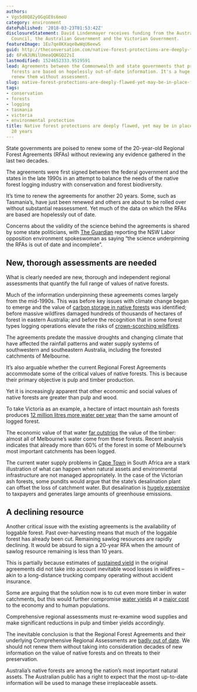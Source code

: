 ```yaml
---
authors:
- Vgs5d8Q82yOGqGE8s6moU
category: environment
datePublished: '2018-03-23T01:53:42Z'
disclosureStatement: David Lindenmayer receives funding from the Australian Research
  Council, the Australian Government and the Victorian Government.
featureImage: 1Eu7qe8KXaqe8wWqU6eewS
guid: http://theconversation.com/native-forest-protections-are-deeply-flawed-yet-may-be-in-place-for-another-20-years-93004
id: 6FxNJUNilUmeaQQKGQ22sI
lastmodified: 1524652333.9519591
lead: Agreements between the Commonwealth and state governments that protect native
  forests are based on hopelessly out-of-date information. It's a huge mistake to
  renew them without assessment.
slug: native-forest-protections-are-deeply-flawed-yet-may-be-in-place-for-another-20-years
tags:
- conservation
- forests
- logging
- tasmania
- victoria
- environmental protection
title: Native forest protections are deeply flawed, yet may be in place for another
  20 years
---
```

State governments are poised to renew some of the 20-year-old Regional Forest Agreements (RFAs) without reviewing any evidence gathered in the last two decades.

The agreements were first signed between the federal government and the states in the late 1990s in an attempt to balance the needs of the native forest logging industry with conservation and forest biodiversity.

It’s time to renew the agreements for another 20 years. Some, such as Tasmania’s, have just been renewed and others are about to be rolled over without substantial reassessment. Yet much of the data on which the RFAs are based are hopelessly out of date. 


Concerns about the validity of the science behind the agreements is shared by some state politicians, with [The Guardian](https://www.theguardian.com/environment/2018/mar/22/nsw-labor-refuses-to-approve-forestry-agreements-based-on-out-of-date-science) reporting the NSW Labor opposition environment spokeswoman as saying “the science underpinning the RFAs is out of date and incomplete”.

## New, thorough assessments are needed

What is clearly needed are new, thorough and independent regional assessments that quantify the full range of values of native forests.

Much of the information underpinning these agreements comes largely from the mid-1990s. This was before key issues with climate change began to emerge and the value of [carbon storage in native forests](http://dx.doi.org/10.1890/ES1814-00051.00051) was identified; before massive wildfires damaged hundreds of thousands of hectares of forest in eastern Australia; and before the recognition that in some forest types logging operations elevate the risks of [crown-scorching wildfires](https://onlinelibrary.wiley.com/doi/abs/10.1111/conl.12122). 

The agreements predate the massive droughts and changing climate that have affected the rainfall patterns and water supply systems of southwestern and southeastern Australia, including the forested catchments of Melbourne. 

It’s also arguable whether the current Regional Forest Agreements accommodate some of the critical values of native forests. This is because their primary objective is pulp and timber production. 


Yet it is increasingly apparent that other economic and social values of native forests are greater than pulp and wood. 

To take Victoria as an example, a hectare of intact mountain ash forests produces [12 million litres more water per year](https://www.researchgate.net/publication/223819972_Factors_Determining_Relations_Between_Stand_Age_and_Catchment_Water_Balance_in_Mountain_ash_Forests) than the same amount of logged forest. 

The economic value of that water [far outstrips](http://europepmc.org/abstract/med/28963477) the value of the timber: almost all of Melbourne’s water come from these forests. Recent analysis indicates that already more than 60% of the forest in some of Melbourne’s most important catchments has been logged. 

The current water supply problems in [Cape Town](https://www.nature.com/articles/d41586-018-01134-x) in South Africa are a stark illustration of what can happen when natural assets and environmental infrastructure are not managed appropriately. In the case of the Victorian ash forests, some pundits would argue that the state’s desalination plant can offset the loss of catchment water. But desalination is [hugely expensive](https://trove.nla.gov.au/work/182020333?selectedversion=NBD51678648) to taxpayers and generates large amounts of greenhouse emissions. 

## A declining resource

Another critical issue with the existing agreements is the availability of loggable forest. Past over-harvesting means that much of the loggable forest has already been cut. Remaining sawlog resources are rapidly declining. It would be absurd to sign a 20-year RFA when the amount of sawlog resource remaining is less than 10 years. 

This is partially because estimates of [sustained yield](https://www.tandfonline.com/doi/abs/10.1080/00049158.1994.10676127) in the original agreements did not take into account inevitable wood losses in wildfires – akin to a long-distance trucking company operating without accident insurance. 

Some are arguing that the solution now is to cut even more timber in water catchments, but this would further compromise [water yields](https://www.researchgate.net/publication/223819972_Factors_Determining_Relations_Between_Stand_Age_and_Catchment_Water_Balance_in_Mountain_ash_Forests) at a [major cost](https://fennerschool-associated.anu.edu.au/documents/CLE/VCH_Accounts_Summary_FINAL_for_pdf_distribution.pdf) to the economy and to human populations.


Comprehensive regional assessments must re-examine wood supplies and make significant reductions in pulp and timber yields accordingly. 

The inevitable conclusion is that the Regional Forest Agreements and their underlying Comprehensive Regional Assessments are [badly out of date](https://www.ecolsoc.org.au/hot-topics/regional-forest-agreements-fail-meet-their-aims). We should not renew them without taking into consideration decades of new information on the value of native forests and on threats to their preservation.

Australia’s native forests are among the nation’s most important natural assets. The Australian public has a right to expect that the most up-to-date information will be used to manage these irreplaceable assets.